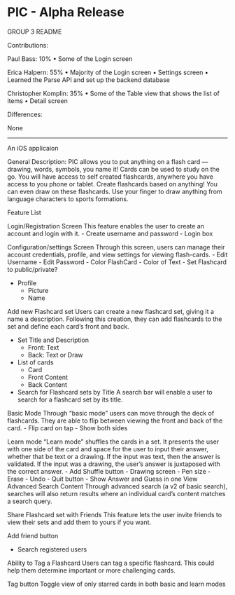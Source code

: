 # PIC - Alpha Release

GROUP 3 README
						
Contributions:
						
Paul Bass: 10%
• Some of the Login screen
						
Erica Halpern: 55%
• Majority of the Login screen
• Settings screen
• Learned the Parse API and set up the backend database
						
Christopher Komplin: 35%
• Some of the Table view that shows the list of items • Detail screen
						
Differences:
						
None 

*****************************************************************************************************************************
An iOS applicaion 

General Description: 
  PIC allows you to put anything on a flash card — drawing, words, symbols, you name it! Cards can be used to study on the go. You will have access to self created flashcards, anywhere you have access to you phone or tablet. 
  Create flashcards based on anything! You can even draw on these flashcards. Use your finger to draw anything from language characters to sports formations. 

 Feature List

Login/Registration Screen
  This feature enables the user to create an account and login with it.
    - Create username and password
    - Login box

Configuration/settings Screen
  Through this screen, users can manage their account credentials, profile, and view settings for viewing flash-cards.
    - Edit Username
    - Edit Password
    - Color FlashCard
    - Color of Text
    - Set Flashcard to public/private?
  - Profile
    - Picture
    - Name

Add new Flashcard set
  Users can create a new flashcard set, giving it a name a description. Following this creation, they can add flashcards to the set and define each card’s front and back.
  - Set Title and Description
    - Front: Text
    - Back: Text or Draw 
  - List of cards
    - Card
    - Front Content
    - Back Content
  - Search for Flashcard sets by Title
    A search bar will enable a user to search for a flashcard set by its title.

Basic Mode
  Through “basic mode” users can move through the deck of flashcards. They are able to flip between viewing the front and back of the card.
    - Flip card on tap
    - Show both sides

Learn mode
  “Learn mode” shuffles the cards in a set. It presents the user with one side of the card and space for the user to input their answer, whether that be text or a drawing. If the input was text, then the answer is validated. If the input was a drawing, the user’s answer is juxtaposed with the correct answer.
      - Add Shuffle button
    - Drawing screen
      - Pen size
      - Erase
      - Undo
      - Quit button
      - Show Answer and Guess in one View
Advanced Search Content
  Through advanced search (a v2 of basic search), searches will also return results where an individual card’s content matches a search query.

Share Flashcard set with Friends
  This feature lets the user invite friends to view their sets and add them to yours if you want.

Add friend button
  - Search registered users

Ability to Tag a Flashcard
  Users can tag a specific flashcard. This could help them determine important or more challenging cards. 

Tag button
  Toggle view of only starred cards in both basic and learn modes

